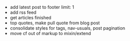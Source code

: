 - add latest post to footer limit: 1
- add rss feed
- get articles finished
- top quotes, make pull quote from blog post
- consolidate styles for tags, nav-usuals, post pagination
- move cf out of markup to mixin/extend